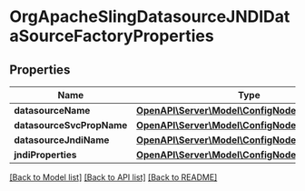 # OrgApacheSlingDatasourceJNDIDataSourceFactoryProperties

## Properties
Name | Type | Description | Notes
------------ | ------------- | ------------- | -------------
**datasourceName** | [**OpenAPI\Server\Model\ConfigNodePropertyString**](ConfigNodePropertyString.md) |  | [optional] 
**datasourceSvcPropName** | [**OpenAPI\Server\Model\ConfigNodePropertyString**](ConfigNodePropertyString.md) |  | [optional] 
**datasourceJndiName** | [**OpenAPI\Server\Model\ConfigNodePropertyString**](ConfigNodePropertyString.md) |  | [optional] 
**jndiProperties** | [**OpenAPI\Server\Model\ConfigNodePropertyArray**](ConfigNodePropertyArray.md) |  | [optional] 

[[Back to Model list]](../README.md#documentation-for-models) [[Back to API list]](../README.md#documentation-for-api-endpoints) [[Back to README]](../README.md)


